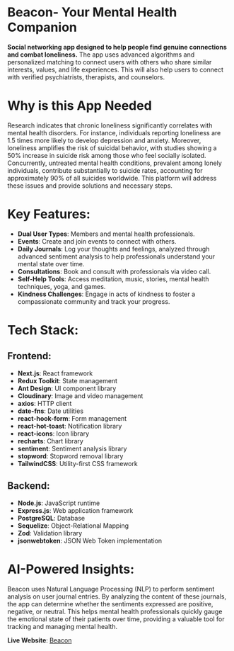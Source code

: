 # **Beacon- Your Mental Health Companion**

**Social networking app designed to help people find genuine connections and combat loneliness.** The app uses advanced algorithms and personalized matching to connect users with others who share similar interests, values, and life experiences. This will also help users to connect with verified psychiatrists, therapists, and counselors. 

# **Why is this App Needed**

Research indicates that chronic loneliness significantly correlates with mental health disorders. For instance, individuals reporting loneliness are 1.5 times more likely to develop depression and anxiety. Moreover, loneliness amplifies the risk of suicidal behavior, with studies showing a 50% increase in suicide risk among those who feel socially isolated. Concurrently, untreated mental health conditions, prevalent among lonely individuals, contribute substantially to suicide rates, accounting for approximately 90% of all suicides worldwide. This platform will address these issues and provide solutions and necessary steps.

# Key Features:
- **Dual User Types**: Members and mental health professionals.
- **Events**: Create and join events to connect with others.
- **Daily Journals**: Log your thoughts and feelings, analyzed through advanced sentiment analysis to help professionals understand your mental state over time.
- **Consultations**: Book and consult with professionals via video call.
- **Self-Help Tools**: Access meditation, music, stories, mental health techniques, yoga, and games.
- **Kindness Challenges**: Engage in acts of kindness to foster a compassionate community and track your progress.

# Tech Stack:
## Frontend:
- **Next.js**: React framework
- **Redux Toolkit**: State management
- **Ant Design**: UI component library
- **Cloudinary**: Image and video management
- **axios**: HTTP client
- **date-fns**: Date utilities
- **react-hook-form**: Form management
- **react-hot-toast**: Notification library
- **react-icons**: Icon library
- **recharts**: Chart library
- **sentiment**: Sentiment analysis library
- **stopword**: Stopword removal library
- **TailwindCSS**: Utility-first CSS framework

## Backend:
- **Node.js**: JavaScript runtime
- **Express.js**: Web application framework
- **PostgreSQL**: Database
- **Sequelize**: Object-Relational Mapping
- **Zod**: Validation library
- **jsonwebtoken**: JSON Web Token implementation

# AI-Powered Insights:
Beacon uses Natural Language Processing (NLP) to perform sentiment analysis on user journal entries. By analyzing the content of these journals, the app can determine whether the sentiments expressed are positive, negative, or neutral. This helps mental health professionals quickly gauge the emotional state of their patients over time, providing a valuable tool for tracking and managing mental health.


**Live Website**: [Beacon](https://beacon-client-dun.vercel.app/)